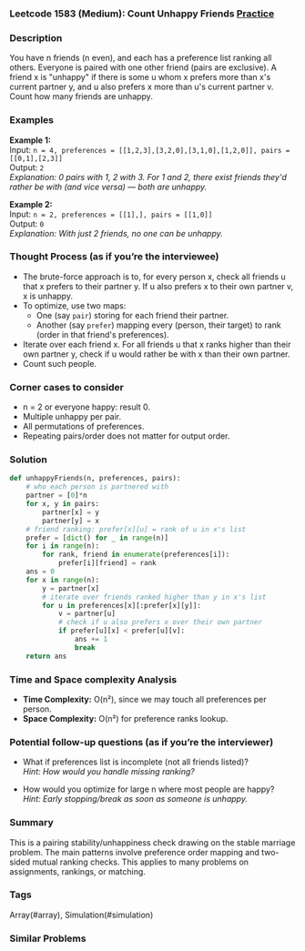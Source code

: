 ### Leetcode 1583 (Medium): Count Unhappy Friends [Practice](https://leetcode.com/problems/count-unhappy-friends)

### Description  
You have n friends (n even), and each has a preference list ranking all others. Everyone is paired with one other friend (pairs are exclusive). A friend x is "unhappy" if there is some u whom x prefers more than x's current partner y, and u also prefers x more than u's current partner v. Count how many friends are unhappy.

### Examples  
**Example 1:**  
Input: `n = 4, preferences = [[1,2,3],[3,2,0],[3,1,0],[1,2,0]], pairs = [[0,1],[2,3]]`  
Output: `2`  
*Explanation: 0 pairs with 1, 2 with 3. For 1 and 2, there exist friends they'd rather be with (and vice versa) — both are unhappy.*

**Example 2:**  
Input: `n = 2, preferences = [[1],], pairs = [[1,0]]`  
Output: `0`  
*Explanation: With just 2 friends, no one can be unhappy.*

### Thought Process (as if you’re the interviewee)  
- The brute-force approach is to, for every person x, check all friends u that x prefers to their partner y. If u also prefers x to their own partner v, x is unhappy.
- To optimize, use two maps:
    - One (say `pair`) storing for each friend their partner.
    - Another (say `prefer`) mapping every (person, their target) to rank (order in that friend's preferences).
- Iterate over each friend x. For all friends u that x ranks higher than their own partner y, check if u would rather be with x than their own partner.
- Count such people.

### Corner cases to consider  
- n = 2 or everyone happy: result 0.
- Multiple unhappy per pair.
- All permutations of preferences.
- Repeating pairs/order does not matter for output order.

### Solution

```python
def unhappyFriends(n, preferences, pairs):
    # who each person is partnered with
    partner = [0]*n
    for x, y in pairs:
        partner[x] = y
        partner[y] = x
    # friend ranking: prefer[x][u] = rank of u in x's list
    prefer = [dict() for _ in range(n)]
    for i in range(n):
        for rank, friend in enumerate(preferences[i]):
            prefer[i][friend] = rank
    ans = 0
    for x in range(n):
        y = partner[x]
        # iterate over friends ranked higher than y in x's list
        for u in preferences[x][:prefer[x][y]]:
            v = partner[u]
            # check if u also prefers x over their own partner
            if prefer[u][x] < prefer[u][v]:
                ans += 1
                break
    return ans
```

### Time and Space complexity Analysis  
- **Time Complexity:** O(n²), since we may touch all preferences per person.
- **Space Complexity:** O(n²) for preference ranks lookup.

### Potential follow-up questions (as if you’re the interviewer)  
- What if preferences list is incomplete (not all friends listed)?  
  *Hint: How would you handle missing ranking?*

- How would you optimize for large n where most people are happy?  
  *Hint: Early stopping/break as soon as someone is unhappy.*

### Summary
This is a pairing stability/unhappiness check drawing on the stable marriage problem. The main patterns involve preference order mapping and two-sided mutual ranking checks. This applies to many problems on assignments, rankings, or matching.

### Tags
Array(#array), Simulation(#simulation)

### Similar Problems
